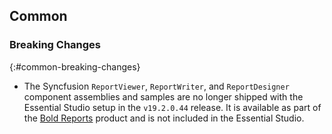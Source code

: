 ## Common

### Breaking Changes
{:#common-breaking-changes}

* The Syncfusion `ReportViewer`, `ReportWriter`, and `ReportDesigner` component assemblies and samples are no longer shipped with the Essential Studio setup in the `v19.2.0.44` release. It is available as part of the <a href="https://help.boldreports.com/embedded-reporting/wpf-reporting/">Bold Reports</a> product and is not included in the Essential Studio.
